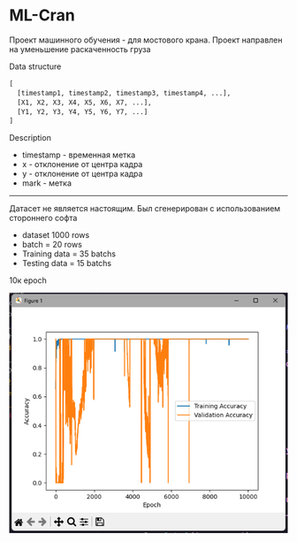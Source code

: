 # ML-Cran

Проект машинного обучения - для мостового крана.
Проект направлен на уменьшение раскаченность груза



Data structure
```py
[
  [timestamp1, timestamp2, timestamp3, timestamp4, ...],
  [X1, X2, X3, X4, X5, X6, X7, ...],
  [Y1, Y2, Y3, Y4, Y5, Y6, Y7, ...]
]
```
Description
- timestamp - временная метка
- x - отклонение от центра кадра
- y - отклонение от центра кадра
- mark - метка
---

Датасет не является настоящим. Был сгенерирован с использованием стороннего софта

- dataset 1000 rows
- batch = 20 rows
- Training data = 35 batchs
- Testing data = 15 batchs

10к epoch

![alt text](image.png)
